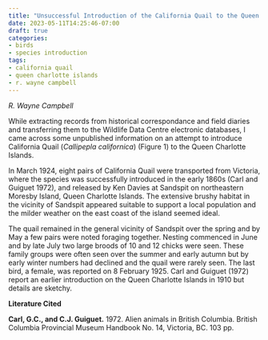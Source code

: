 ```yaml
---
title: "Unsuccessful Introduction of the California Quail to the Queen Charlotte Islands"
date: 2023-05-11T14:25:46-07:00
draft: true
categories:
- birds
- species introduction
tags:
- california quail
- queen charlotte islands
- r. wayne campbell
---
```


*R. Wayne Campbell*

While extracting records from historical correspondance and field diaries and transferring them to the Wildlife Data Centre electronic databases, I came across some unpublished information on an attempt to introduce California Quail (*Callipepla californica*) (Figure 1) to the Queen Charlotte Islands.

In March 1924, eight pairs of California Quail were transported from Victoria, where the species was successfully introduced in the early 1860s (Carl and Guiguet 1972), and released by Ken Davies at Sandspit on northeastern Moresby Island, Queen Charlotte Islands. The extensive brushy habitat in the vicinity of Sandspit appeared suitable to support a local population and the milder weather on the east coast of the island seemed ideal.

The quail remained in the general vicinity of Sandspit over the spring and by May a few pairs were noted foraging together. Nesting commenced in June and by late July two large broods of 10 and 12 chicks were seen. These family groups were often seen over the summer and early autumn but by early winter numbers had declined and the quail were rarely seen. The last bird, a female, was reported on 8 February 1925. Carl and Guiguet (1972) report an earlier introduction on the Queen Charlotte Islands in 1910 but details are sketchy.

**Literature Cited**

**Carl, G.C., and C.J. Guiguet.** 1972. Alien animals in British Columbia. British Columbia Provincial Museum Handbook No. 14, Victoria, BC. 103 pp.

